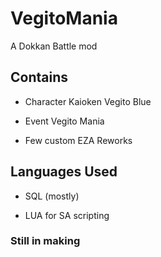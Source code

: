   # VegitoMania

A Dokkan Battle mod

## Contains

- Character Kaioken Vegito Blue

- Event Vegito Mania

- Few custom EZA Reworks

## Languages Used

- SQL (mostly)

- LUA for SA scripting

### Still in making
